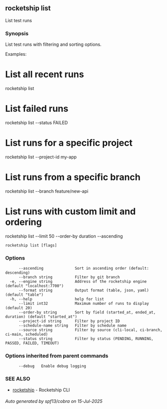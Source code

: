 ## rocketship list

List test runs

### Synopsis

List test runs with filtering and sorting options.

Examples:
  # List all recent runs
  rocketship list

  # List failed runs
  rocketship list --status FAILED

  # List runs for a specific project
  rocketship list --project-id my-app

  # List runs from a specific branch
  rocketship list --branch feature/new-api

  # List runs with custom limit and ordering
  rocketship list --limit 50 --order-by duration --ascending

```
rocketship list [flags]
```

### Options

```
      --ascending              Sort in ascending order (default: descending)
      --branch string          Filter by git branch
  -e, --engine string          Address of the rocketship engine (default "localhost:7700")
      --format string          Output format (table, json, yaml) (default "table")
  -h, --help                   help for list
      --limit int32            Maximum number of runs to display (default 20)
      --order-by string        Sort by field (started_at, ended_at, duration) (default "started_at")
      --project-id string      Filter by project ID
      --schedule-name string   Filter by schedule name
      --source string          Filter by source (cli-local, ci-branch, ci-main, scheduled)
      --status string          Filter by status (PENDING, RUNNING, PASSED, FAILED, TIMEOUT)
```

### Options inherited from parent commands

```
      --debug   Enable debug logging
```

### SEE ALSO

* [rocketship](rocketship.md)	 - Rocketship CLI

###### Auto generated by spf13/cobra on 15-Jul-2025
